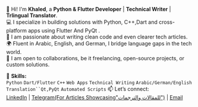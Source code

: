 👋 Hi! I'm **Khaled**, a **Python & Flutter Developer** | **Technical Writer** | **Trlingual Translator**.  
💻 I specialize in building solutions with Python, C++,Dart and cross-platform apps using Flutter And PyQt .  
📝 I am passionate about writing clean code and even clearer tech articles.  
🌍 Fluent in Arabic, English, and German, I bridge language gaps in the tech world.  
🚀 I am open to collaborations, be it freelancing, open-source projects, or custom solutions.

🔧 **Skills:**  
`Python` `Dart/Flutter` `C++` `Web Apps` `Technical Writing` `Arabic/German/English Translation``Qt,PyQt` `Automated Scripts`
📫 Let’s connect:  
[LinkedIn](https://www.linkedin.com/in/khaled-mahmoud-b19210311/) | [Telegram(For Articles Showcasing"للمقالات والترجمات")](https://t.me/knotes56) | [Email](mailto:khaled.alam5602@email.com)  
